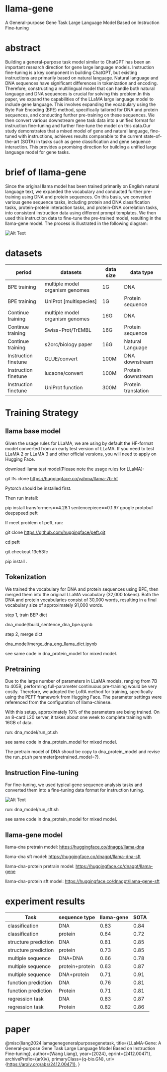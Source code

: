 # llama-gene
A General-purpose Gene Task Large Language Model Based on Instruction Fine-tuning

# abstract
Building a general-purpose task model similar to ChatGPT has been an important research direction for gene large language models. Instruction fine-tuning is a key component in building ChatGPT, but existing instructions are primarily based on natural language. Natural language and DNA sequences have significant differences in tokenization and encoding. Therefore, constructing a multilingual model that can handle both natural language and DNA sequences is crucial for solving this problem.In this paper, we expand the capabilities of the LLaMA large language model to include gene language. This involves expanding the vocabulary using the Byte Pair Encoding (BPE) method, specifically tailored for DNA and protein sequences, and conducting further pre-training on these sequences. We then convert various downstream gene task data into a unified format for instruction fine-tuning and further fine-tune the model on this data.Our study demonstrates that a mixed model of gene and natural language, fine-tuned with instructions, achieves results comparable to the current state-of-the-art (SOTA) in tasks such as gene classification and gene sequence interaction. This provides a promising direction for building a unified large language model for gene tasks.

# brief of llama-gene
Since the original llama model has been trained primarily on English natural language text, we expanded the vocabulary and conducted further pre-training using DNA and protein sequences. On this basis, we converted various gene sequence tasks, including protein and DNA classification tasks, protein-protein interaction tasks, and protein-DNA correlation tasks, into consistent instruction data using different prompt templates. We then used this instruction data to fine-tune the pre-trained model, resulting in the llama-gene model. The process is illustrated in the following diagram:

![Alt Text](./llama-gene.png)

# datasets
| period           | datasets                        | data size | data type         |
|------------------|---------------------------------|-----------|-------------------|
| BPE training     | multiple model organism genomes | 1G        | DNA               |
| BPE training     | UniProt [multispecies]          | 1G        | Protein sequence  |
| Continue training| multiple model organism genomes | 16G       | DNA               |
| Continue training| Swiss-Prot/TrEMBL               | 16G       | Protein sequence  |
| Continue training| s2orc/biology paper             | 16G       | Natural Language  |
| Instruction finetune| GLUE/convert                    | 100M      | DNA downstream    |
| Instruction finetune| lucaone/convert                 | 100M      | Protein downstream|
| Instruction finetune| UniProt function                | 300M      | Protein translation|


# Training Strategy
## llama base model
Given the usage rules for LLaMA, we are using by default the HF-format model converted from an early test version of LLaMA. If you need to test LLaMA 2 or LLaMA 3 and other official versions, you will need to apply on Hugging Face.

download llama test model(Please note the usage rules for LLaMA):

git lfs clone https://huggingface.co/yahma/llama-7b-hf


Pytorch should be installed first.

Then run install:

pip install transformers==4.28.1 sentencepiece==0.1.97 google protobuf deepspeed peft


If  meet problem of peft, run:

git clone https://github.com/huggingface/peft.git

cd peft

git checkout 13e53fc

pip install . 



## Tokenization
We trained the vocabulary for DNA and protein sequences using BPE, then merged them into the original LLaMA vocabulary (32,000 tokens). Both the DNA and protein vocabularies consist of 30,000 words, resulting in a final vocabulary size of approximately 91,000 words.

step 1, train BEP dict

dna_model/build_sentence_dna_bpe.ipynb

step 2, merge dict

dna_model/merge_dna_eng_llama_dict.ipynb

see same code in dna_protein_model for mixed model.


## Pretraining
Due to the large number of parameters in LLaMA models, ranging from 7B to 405B, performing full-parameter continuous pre-training would be very costly. Therefore, we adopted the LoRA method for training, specifically using the PEFT framework from Hugging Face.  The parameter settings were referenced from the configuration of llama-chinese.

With this setup, approximately 10% of the parameters are being trained. On an 8-card L20 server, it takes about one week to complete training with 16GB of data.

run:
dna_model/run_pt.sh

see same code in dna_protein_model for mixed model.

The pretrain model of DNA shoud be copy to dna_protein_model and revise the run_pt.sh parameter(pretrained_model=?).


## Instruction Fine-tuning
For fine-tuning, we used typical gene sequence analysis tasks and converted them into a fine-tuning data format for instruction tuning.

![Alt Text](./sft.png)

run:
dna_model/run_sft.sh

see same code in dna_protein_model for mixed model.

## llama-gene model

llama-dna pretrain model: https://huggingface.co/dnagpt/llama-dna 

llama-dna sft model:  https://huggingface.co/dnagpt/llama-dna-sft

llama-dna-protein pretrain model: https://huggingface.co/dnagpt/llama-gene

llama-dna-protein sft model:  https://huggingface.co/dnagpt/llama-gene-sft


# experiment results

| Task               | sequence type | llama-gene | SOTA |
|--------------------|---------------|------------|------|
| classification     | DNA           | 0.83       | 0.84 |
| classification     | protein       | 0.64       | 0.72 |
| structure prediction | DNA           | 0.81       | 0.85 |
| structure prediction | protein       | 0.73       | 0.85 |
| multiple sequence  | DNA+DNA       | 0.66       | 0.78 |
| multiple sequence  | protein+protein | 0.63       | 0.87 |
| multiple sequence  | DNA+protein   | 0.71       | 0.91 |
| function prediction | DNA           | 0.76       | 0.81 |
| function prediction | Protein       | 0.71       | 0.81 |
| regression task    | DNA           | 0.83       | 0.87 |
| regression task    | Protein       | 0.82       | 0.86 |


# paper
@misc{liang2024llamagenegeneralpurposegenetask,
      title={LLaMA-Gene: A General-purpose Gene Task Large Language Model Based on Instruction Fine-tuning}, 
      author={Wang Liang},
      year={2024},
      eprint={2412.00471},
      archivePrefix={arXiv},
      primaryClass={q-bio.GN},
      url={https://arxiv.org/abs/2412.00471}, 
}
